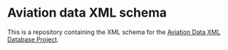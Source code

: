 # Aviation data XML schema
This is a repository containing the XML schema for the [Aviation Data XML Database Project](https://github.com/davidkan2003/aero-xml-data).